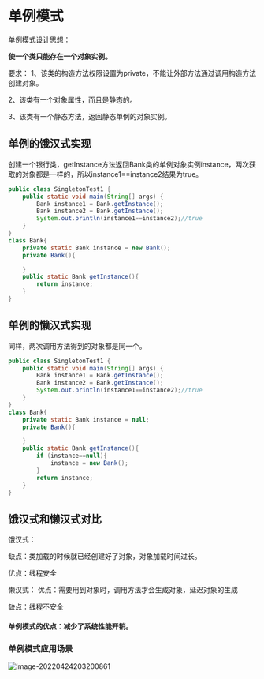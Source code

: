# 单例模式

单例模式设计思想：

**使一个类只能存在一个对象实例。**

要求：
1、该类的构造方法权限设置为private，不能让外部方法通过调用构造方法创建对象。

2、该类有一个对象属性，而且是静态的。

3、该类有一个静态方法，返回静态单例的对象实例。

## 单例的饿汉式实现

​	创建一个银行类，getInstance方法返回Bank类的单例对象实例instance，两次获取的对象都是一样的，所以instance1==instance2结果为true。

```java
public class SingletonTest1 {
    public static void main(String[] args) {
        Bank instance1 = Bank.getInstance();
        Bank instance2 = Bank.getInstance();
        System.out.println(instance1==instance2);//true
    }
}
class Bank{
    private static Bank instance = new Bank();
    private Bank(){

    }
    public static Bank getInstance(){
        return instance;
    }
}
```

## 单例的懒汉式实现

同样，两次调用方法得到的对象都是同一个。

```java
public class SingletonTest1 {
    public static void main(String[] args) {
        Bank instance1 = Bank.getInstance();
        Bank instance2 = Bank.getInstance();
        System.out.println(instance1==instance2);//true
    }
}
class Bank{
    private static Bank instance = null;
    private Bank(){

    }
    public static Bank getInstance(){
        if (instance==null){
            instance = new Bank();
        }
        return instance;
    }
}
```

## 饿汉式和懒汉式对比

饿汉式：

缺点：类加载的时候就已经创建好了对象，对象加载时间过长。

优点：线程安全

懒汉式：
优点：需要用到对象时，调用方法才会生成对象，延迟对象的生成

缺点：线程不安全

#### 单例模式的优点：减少了系统性能开销。

### 单例模式应用场景

![image-20220424203200861](C:\Users\鹤\AppData\Roaming\Typora\typora-user-images\image-20220424203200861.png)
